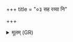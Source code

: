 +++
title = "०३ सह रय्या नि"

+++
<details><summary>मूलम् (GR)</summary>

सह रय्या नि वर्तस्व-  
-अग्ने पिन्वस्व धारया ।  
विश्वप्स्न्या विश्वतस् परि ॥
</details>